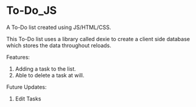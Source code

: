# To-Do_JS

A To-Do list created using JS/HTML/CSS.

This To-Do list uses a library called dexie to create a client side database which stores the data throughout reloads.

Features:

1. Adding a task to the list.
2. Able to delete a task at will.

Future Updates:

1. Edit Tasks
